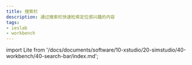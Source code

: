 ```yaml
---
title: 搜索栏
description: 通过搜索栏快速检索定位感兴趣的内容
tags:
- ieslab
- workbench
---
```


import Lite from '/docs/documents/software/10-xstudio/20-simstudio/40-workbench/40-search-bar/index.md';

<Lite />